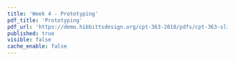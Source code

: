 ```yaml
---
title: 'Week 4 - Prototyping'
pdf_title: 'Prototyping'
pdf_url: 'https://demo.hibbittsdesign.org/cpt-363-2018/pdfs/cpt-363-slides-placeholder.pdf'
published: true
visible: false
cache_enable: false
---
```

